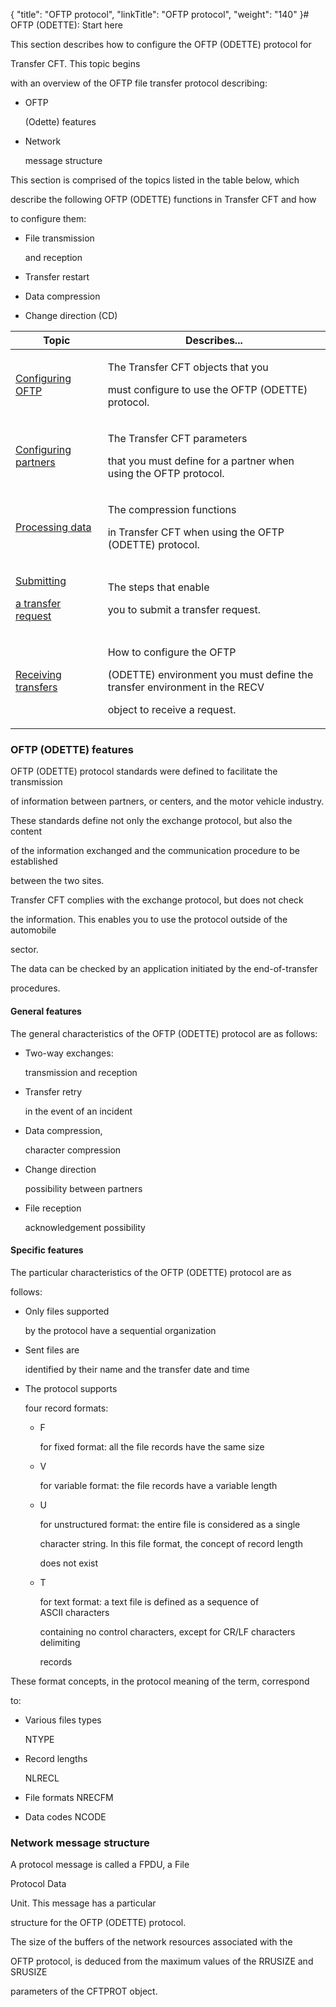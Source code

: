 {
    "title": "OFTP protocol",
    "linkTitle": "OFTP protocol",
    "weight": "140"
}# <span id="Title"></span>OFTP (ODETTE): Start here

This section describes how to configure the OFTP (ODETTE) protocol for
Transfer CFT. This topic begins
with an overview of the OFTP file transfer protocol describing:

-   OFTP
    (Odette) features
-   Network
    message structure

This section is comprised of the topics listed in the table below, which
describe the following OFTP (ODETTE) functions in Transfer CFT and how
to configure them:

-   File transmission
    and reception
-   Transfer restart
-   Data compression
-   Change direction (CD)

<table data-border="1" data-cellspacing="0" data-wrapperparagraphselector="P">
<thead>
<tr class="header">
<th>Topic</th>
<th>Describes...</th>
</tr>
</thead>
<tbody>
<tr class="odd">
<td data-valign="top" width="139px"><p><a href="configuring_odette">Configuring OFTP</a></p></td>
<td data-valign="top" width="382px"><p>The Transfer CFT objects that you
must configure to use the OFTP (ODETTE) protocol.</p></td>
</tr>
<tr class="even">
<td data-valign="top" width="139px"><p><a href="cftpart_parameters">Configuring partners</a></p></td>
<td data-valign="top" width="382px"><p>The Transfer CFT parameters
that you must define for a partner when using the OFTP protocol.</p></td>
</tr>
<tr class="odd">
<td data-valign="top" width="139px"><p><a href="processing_data">Processing data</a></p></td>
<td data-valign="top" width="382px"><p>The compression functions
in Transfer CFT when using the OFTP (ODETTE) protocol.</p></td>
</tr>
<tr class="even">
<td data-valign="top" width="139px"><p><a href="submitting_a_transfer_request">Submitting
a transfer request</a></p></td>
<td data-valign="top" width="382px"><p>The steps that enable
you to submit a transfer request.</p></td>
</tr>
<tr class="odd">
<td data-valign="top" width="139px"><p><a href="receiving_transfers">Receiving transfers</a></p></td>
<td data-valign="top" width="382px"><p>How to configure the OFTP
(ODETTE) environment you must define the transfer environment in the RECV
object to receive a request.</p></td>
</tr>
</tbody>
</table>

### <span id="About_OFTP"></span><span id="OFTP__ODETTE__features"></span>OFTP (ODETTE) features

OFTP (ODETTE) protocol standards were defined to facilitate the transmission
of information between partners, or centers, and the motor vehicle industry.
These standards define not only the exchange protocol, but also the content
of the information exchanged and the communication procedure to be established
between the two sites.

Transfer CFT complies with the exchange protocol, but does not check
the information. This enables you to use the protocol outside of the automobile
sector.

The data can be checked by an application initiated by the end-of-transfer
procedures.

#### General features

The general characteristics of the OFTP (ODETTE) protocol are as follows:

-   Two-way exchanges:
    transmission and reception
-   Transfer retry
    in the event of an incident
-   Data compression,
    character compression
-   Change direction
    possibility between partners
-   File reception
    acknowledgement possibility

#### Specific features

The particular characteristics of the OFTP (ODETTE) protocol are as
follows:

-   Only files supported
    by the protocol have a sequential organization
-   Sent files are
    identified by their name and the transfer date and time
-   The protocol supports
    four record formats:
    -   F
        for fixed format: all the file records have the same size
    -   V
        for variable format: the file records have a variable length
    -   U
        for unstructured format: the entire file is considered as a single
        character string. In this file format, the concept of record length
        does not exist
    -   T
        for text format: a text file is defined as a sequence of ASCII characters
        containing no control characters, except for CR/LF characters delimiting
        records

These format concepts, in the protocol meaning of the term, correspond
to:

-   Various files types
    NTYPE
-   Record lengths
    NLRECL
-   File formats NRECFM
-   Data codes NCODE

### <span id="Network_message_structure"></span>Network message structure

A protocol message is called a FPDU, a File
Protocol Data
Unit. This message has a particular
structure for the OFTP (ODETTE) protocol.

The size of the buffers of the network resources associated with the
OFTP protocol, is deduced from the maximum values of the RRUSIZE and SRUSIZE
parameters of the CFTPROT object.
